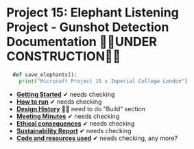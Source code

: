 # Project 15: Elephant Listening Project - Gunshot Detection Documentation 👷‍♂️UNDER CONSTRUCTION👷‍♀️

```python
  def save_elephants():
    print("Microsoft Project 15 x Imperial College London")
```

* [__Getting Started__](gettingstarted.md) ✔ needs checking
* [__How to run__](howtorun.md) ✔ needs checking
* [__Design History__](designhistory.md) 👷‍♂️ need to do "Build" section
* [__Meeting Minutes__](meetingminutes.md) ✔ needs checking
* [__Ethical consequences__](ethical.md) ✔ needs checking
* [__Sustainability Report__](sustainability.md) ✔ needs checking
* [__Code and resources used__](coderesources.md) ✔ needs checking, any more?
